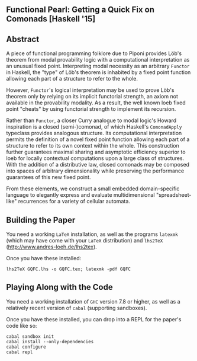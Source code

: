 Functional Pearl: Getting a Quick Fix on Comonads [Haskell '15]
---------------------------------------------------------------

## Abstract

A piece of functional programming folklore due to Piponi provides Löb's theorem from modal provability logic with a computational interpretation as an unusual fixed point. Interpreting modal necessity as an arbitrary `Functor` in Haskell, the "type" of Löb's theorem is inhabited by a fixed point function allowing each part of a structure to refer to the whole.

However, `Functor`'s logical interpretation may be used to prove Löb's theorem only by relying on its implicit functorial strength, an axiom not available in the provability modality. As a result, the well known loeb fixed point "cheats" by using functorial strength to implement its recursion.

Rather than `Functor`, a closer Curry analogue to modal logic's Howard inspiration is a closed (semi-)comonad, of which Haskell's `ComonadApply` typeclass provides analogous structure. Its computational interpretation permits the definition of a novel fixed point function allowing each part of a structure to refer to its own context within the whole. This construction further guarantees maximal sharing and asymptotic efficiency superior to loeb for locally contextual computations upon a large class of structures. With the addition of a distributive law, closed comonads may be composed into spaces of arbitrary dimensionality while preserving the performance guarantees of this new fixed point.

From these elements, we construct a small embedded domain-specific language to elegantly express and evaluate multidimensional "spreadsheet-like" recurrences for a variety of cellular automata.

## Building the Paper

You need a working `LaTeX` installation, as well as the programs `latexmk` (which may have come with your `LaTeX` distribution) and `lhs2TeX` (http://www.andres-loeh.de/lhs2tex).

Once you have these installed:

```
lhs2TeX GQFC.lhs -o GQFC.tex; latexmk -pdf GQFC
```

## Playing Along with the Code

You need a working installation of `GHC` version 7.8 or higher, as well as a relatively recent version of `cabal` (supporting sandboxes).

Once you have these installed, you can drop into a REPL for the paper's code like so:

```
cabal sandbox init
cabal install --only-dependencies
cabal configure
cabal repl
```

